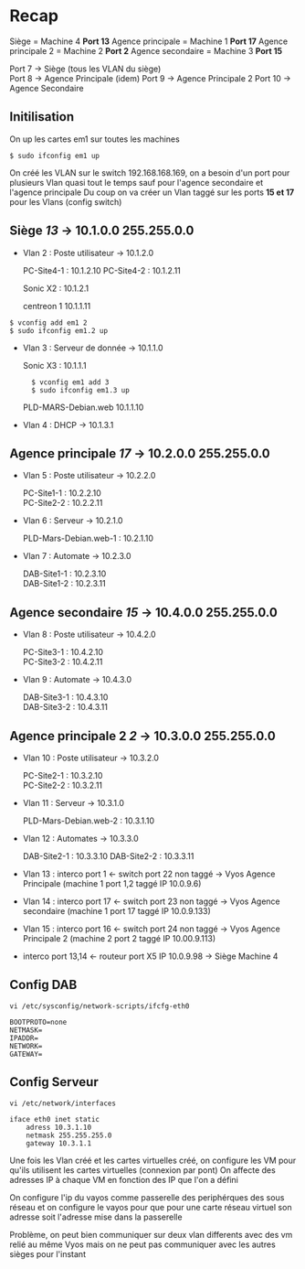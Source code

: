 # Recap

Siège = Machine 4 **Port 13**
Agence principale = Machine 1 **Port 17**
Agence principale 2 = Machine 2 **Port 2**
Agence secondaire = Machine 3 **Port 15**

Port 7 → Siège (tous les VLAN du siège)  
Port 8 → Agence Principale (idem)
Port 9 → Agence Principale 2
Port 10 → Agence Secondaire

## Initilisation

On up les cartes em1 sur toutes les machines

    $ sudo ifconfig em1 up

On créé les VLAN sur le switch 192.168.168.169, on a besoin d'un port pour plusieurs Vlan quasi tout le temps sauf pour l'agence secondaire et l'agence principale
Du coup on va créer un Vlan taggé sur les ports **15 et 17** pour les Vlans (config switch)


## Siège *13* → 10.1.0.0 255.255.0.0

- Vlan 2 : Poste utilisateur → 10.1.2.0

    PC-Site4-1 : 10.1.2.10
    PC-Site4-2 : 10.1.2.11

    Sonic X2 : 10.1.2.1

    centreon 1 10.1.1.11

```
$ vconfig add em1 2  
$ sudo ifconfig em1.2 up
```

- Vlan 3 : Serveur de donnée → 10.1.1.0

    Sonic X3 : 10.1.1.1

        $ vconfig em1 add 3  
        $ sudo ifconfig em1.3 up
    
    PLD-MARS-Debian.web 10.1.1.10

- Vlan 4 : DHCP → 10.1.3.1

## Agence principale *17* → 10.2.0.0 255.255.0.0

- Vlan 5 : Poste utilisateur → 10.2.2.0  

    PC-Site1-1 : 10.2.2.10  
    PC-Site2-2 : 10.2.2.11

- Vlan 6 : Serveur → 10.2.1.0   

    PLD-Mars-Debian.web-1 : 10.2.1.10

- Vlan 7 : Automate → 10.2.3.0  

    DAB-Site1-1 : 10.2.3.10  
    DAB-Site1-2 : 10.2.3.11

## Agence secondaire *15* → 10.4.0.0 255.255.0.0

- Vlan 8 : Poste utilisateur → 10.4.2.0  

    PC-Site3-1 : 10.4.2.10  
    PC-Site3-2 : 10.4.2.11  

- Vlan 9 : Automate → 10.4.3.0  

    DAB-Site3-1 : 10.4.3.10  
    DAB-Site3-2 : 10.4.3.11  


## Agence principale 2 *2* → 10.3.0.0 255.255.0.0

- Vlan 10 : Poste utilisateur → 10.3.2.0  

    PC-Site2-1 : 10.3.2.10  
    PC-Site2-2 : 10.3.2.11

- Vlan 11 : Serveur → 10.3.1.0  

    PLD-Mars-Debian.web-2 : 10.3.1.10

- Vlan 12 : Automates → 10.3.3.0  

    DAB-Site2-1 : 10.3.3.10
    DAB-Site2-2 : 10.3.3.11


- Vlan 13 : interco port 1 ← switch port 22 non taggé → Vyos Agence Principale (machine 1 port 1,2 taggé IP 10.0.9.6)

- Vlan 14 : interco port 17 ← switch port 23 non taggé → Vyos Agence secondaire (machine 1 port 17 taggé IP 10.0.9.133)

- Vlan 15 : interco port 16 ← switch port 24 non taggé → Vyos Agence Principale 2 (machine 2 port 2 taggé IP 10.00.9.113)

- interco port 13,14 ← routeur port X5 IP 10.0.9.98 → Siège Machine 4 

## Config DAB

```
vi /etc/sysconfig/network-scripts/ifcfg-eth0

BOOTPROTO=none
NETMASK=
IPADDR=
NETWORK=
GATEWAY=
```

## Config Serveur

```
vi /etc/network/interfaces

iface eth0 inet static
    adress 10.3.1.10
    netmask 255.255.255.0
    gateway 10.3.1.1
```
    

Une fois les Vlan créé et les cartes virtuelles créé, on configure les VM pour qu'ils utilisent les cartes virtuelles (connexion par pont) 
On affecte des adresses IP à chaque VM en fonction des IP que l'on a défini


On configure l'ip du vayos comme passerelle des periphérques des sous réseau et on configure le vayos pour que pour une carte réseau virtuel son adresse
soit l'adresse mise dans la passerelle

Problème, on peut bien communiquer sur deux vlan differents avec des vm relié au même Vyos mais on ne peut pas communiquer avec les autres sièges pour l'instant
 